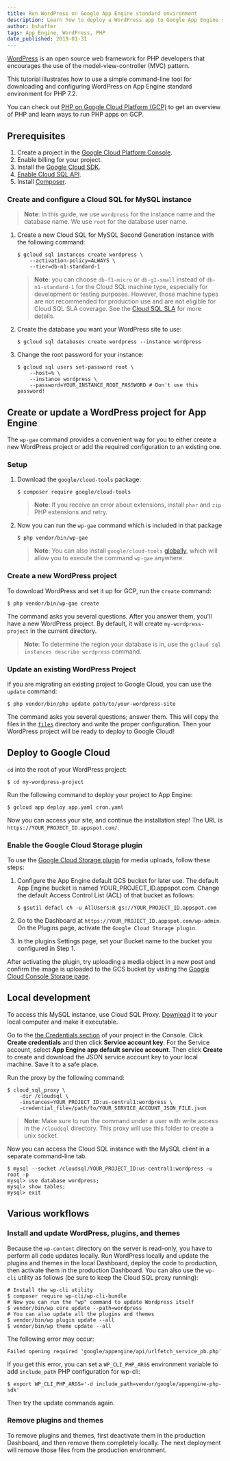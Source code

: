 ```yaml
---
title: Run WordPress on Google App Engine standard environment
description: Learn how to deploy a WordPress app to Google App Engine standard environment.
author: bshaffer
tags: App Engine, WordPress, PHP
date_published: 2019-01-31
---
```


[WordPress][wordpress] is an open source web framework for PHP developers that encourages the use of the model-view-controller (MVC) pattern.

This tutorial illustrates how to use a simple command-line tool for downloading
and configuring WordPress on App Engine standard environment for PHP 7.2.

You can check out [PHP on Google Cloud Platform (GCP)][php-gcp] to get an
overview of PHP and learn ways to run PHP apps on GCP.

## Prerequisites

1. Create a project in the [Google Cloud Platform Console][cloud-console].
1. Enable billing for your project.
1. Install the [Google Cloud SDK][cloud_sdk].
1. [Enable Cloud SQL API][cloud-sql-api-enable].
1. Install [Composer][composer].

### Create and configure a Cloud SQL for MySQL instance

> **Note**: In this guide, we use `wordpress` for the instance name and the database
name. We use `root` for the database user name.

1.  Create a new Cloud SQL for MySQL Second Generation instance with the following
    command:

        $ gcloud sql instances create wordpress \
            --activation-policy=ALWAYS \
            --tier=db-n1-standard-1
    
    > **Note**: you can choose `db-f1-micro` or `db-g1-small` instead of
    `db-n1-standard-1` for the Cloud SQL machine type, especially for
    development or testing purposes. However, those machine types are not
    recommended for production use and are not eligible for Cloud SQL SLA
    coverage. See the [Cloud SQL SLA](https://cloud.google.com/sql/sla)
    for more details.

1.  Create the database you want your WordPress site to use:

        $ gcloud sql databases create wordpress --instance wordpress
    
1.  Change the root password for your instance:

        $ gcloud sql users set-password root \
            --host=% \
            --instance wordpress \
            --password=YOUR_INSTANCE_ROOT_PASSWORD # Don't use this password!
    
## Create or update a WordPress project for App Engine

The `wp-gae` command provides a convenient way for you to either create
a new WordPress project or add the required configuration to an existing one.

### Setup

1.  Download the `google/cloud-tools` package:
    
        $ composer require google/cloud-tools
    
    > **Note**: If you receive an error about extensions, install `phar` and `zip` PHP
    extensions and retry.
    
1.  Now you can run the `wp-gae` command which is included in that package
    
        $ php vendor/bin/wp-gae
    
    > **Note**: You can also install `google/cloud-tools` [globally][composer-global],
    which will allow you to execute the command `wp-gae` anywhere.

### Create a new WordPress project

To download WordPress and set it up for GCP, run the `create` command:

    $ php vendor/bin/wp-gae create

The command asks you several questions. After you answer them, you'll have a
new WordPress project. By default, it will create `my-wordpress-project` in the
current directory.

> **Note**: To determine the region your database is in, use the
`gcloud sql instances describe wordpress` command.

### Update an existing WordPress Project

If you are migrating an existing project to Google Cloud, you can use the
`update` command:

    $ php vendor/bin/php update path/to/your-wordpress-site

The command asks you several questions; answer them. This will copy the
files in the [`files`](files/) directory and write the proper configuration.
Then your WordPress project will be ready to deploy to Google Cloud!

## Deploy to Google Cloud

`cd` into the root of your WordPress project:

    $ cd my-wordpress-project

Run the following command to deploy your project to App Engine:

    $ gcloud app deploy app.yaml cron.yaml

Now you can access your site, and continue the installation step! The URL is
`https://YOUR_PROJECT_ID.appspot.com/`.

### Enable the Google Cloud Storage plugin

To use the [Google Cloud Storage plugin][gcs-plugin] for media uploads, follow
these steps:

1.  Configure the App Engine default GCS bucket for later use. The default App
    Engine bucket is named YOUR_PROJECT_ID.appspot.com. Change the default Access
    Control List (ACL) of that bucket as follows:
    
        $ gsutil defacl ch -u AllUsers:R gs://YOUR_PROJECT_ID.appspot.com
   
1.  Go to the Dashboard at `https://YOUR_PROJECT_ID.appspot.com/wp-admin`. On the
    Plugins page, activate the `Google Cloud Storage plugin`.
1.  In the plugins Settings page, set your Bucket name to the bucket you
    configured in Step 1.

After activating the plugin, try uploading a media object in a new post
and confirm the image is uploaded to the GCS bucket by visiting the
[Google Cloud Console Storage page][cloud-storage-console].

## Local development

To access this MySQL instance, use Cloud SQL Proxy. [Download][cloud-sql-proxy-download]
it to your local computer and make it executable.

Go to the [the Credentials section][credentials-section] of your project in the
Console. Click **Create credentials** and then click **Service account key**. For
the Service account, select **App Engine app default service account**. Then
click **Create** to create and download the JSON service account key to your
local machine. Save it to a safe place.

Run the proxy by the following command:

    $ cloud_sql_proxy \
        -dir /cloudsql \
        -instances=YOUR_PROJECT_ID:us-central1:wordpress \
        -credential_file=/path/to/YOUR_SERVICE_ACCOUNT_JSON_FILE.json

> **Note**: Make sure to run the command under a user with write access in the `/cloudsql` directory. This proxy will use this folder to create a unix socket.

Now you can access the Cloud SQL instance with the MySQL client in a separate
command-line tab.

    $ mysql --socket /cloudsql/YOUR_PROJECT_ID:us-central1:wordpress -u root -p
    mysql> use database wordpress;
    mysql> show tables;
    mysql> exit

## Various workflows

### Install and update WordPress, plugins, and themes

Because the `wp-content` directory on the server is read-only, you have
to perform all code updates locally. Run WordPress locally and update the
plugins and themes in the local Dashboard, deploy the code to production, then
activate them in the production Dashboard. You can also use the `wp-cli` utility
as follows (be sure to keep the Cloud SQL proxy running):

    # Install the wp-cli utility
    $ composer require wp-cli/wp-cli-bundle
    # Now you can run the "wp" command to update Wordpress itself
    $ vendor/bin/wp core update --path=wordpress
    # You can also update all the plugins and themes
    $ vendor/bin/wp plugin update --all
    $ vendor/bin/wp theme update --all

The following error may occur:

    Failed opening required 'google/appengine/api/urlfetch_service_pb.php'

If you get this error, you can set a `WP_CLI_PHP_ARGS` environment variable to add
`include_path` PHP configuration for wp-cli:

    $ export WP_CLI_PHP_ARGS='-d include_path=vendor/google/appengine-php-sdk'

Then try the update commands again.

### Remove plugins and themes

To remove plugins and themes, first deactivate them in the production Dashboard, and then
remove them completely locally. The next deployment will remove those files from
the production environment.

[php-gcp]: https://cloud.google.com/php
[wordpress]: https://wordpress.org/
[cloud_sdk]: https://cloud.google.com/sdk/

[cloudsql-create]: https://cloud.google.com/sql/docs/mysql/create-instance
[cloudsql-install]: https://cloud.google.com/sql/docs/mysql/connect-external-app#install

[sql-settings]: https://console.cloud.google.com/sql/instances
[mysql-client]: https://dev.mysql.com/doc/refman/5.7/en/mysql.html
[composer]: https://getcomposer.org/
[composer-global]: https://getcomposer.org/doc/03-cli.md#global
[cloud-console]: https://console.cloud.google.com/
[cloud-storage-console]: https://console.cloud.google.com/storage
[cloud-sql-api-enable]: https://console.cloud.google.com/flows/enableapi?apiid=sqladmin
[cloud-sql-proxy-download]: https://cloud.google.com/sql/docs/mysql/connect-external-app#install
[credentials-section]: https://console.cloud.google.com/apis/credentials/
[gcs-plugin]: https://wordpress.org/plugins/gcs/
